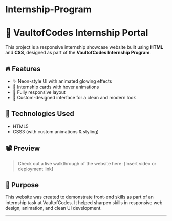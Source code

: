 # Internship-Program
# 💼 VaultofCodes Internship Portal

This project is a responsive internship showcase website built using **HTML** and **CSS**, designed as part of the **VaultofCodes Internship Program**.

## 🔥 Features

- ✨ Neon-style UI with animated glowing effects
- 🎯 Internship cards with hover animations
- 📱 Fully responsive layout
- 🎨 Custom-designed interface for a clean and modern look

## 🚀 Technologies Used
- HTML5
- CSS3 (with custom animations & styling)

## 📽️ Preview
> Check out a live walkthrough of the website here: [Insert video or deployment link]

## 📌 Purpose
This website was created to demonstrate front-end skills as part of an internship task at VaultofCodes. It helped sharpen skills in responsive web design, animation, and clean UI development.

---
